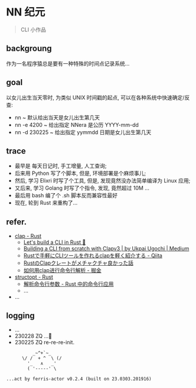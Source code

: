 # NN 纪元
> CLI 小作品

## backgroung
作为一名程序猿总是要有一种特殊的时间点记录系统...

## goal
以女儿出生当天零时, 为类似 UNIX 时间戳的起点,
可以在各种系统中快速确定/反查:

- nn ~ 默认给出当天是女儿出生第几天
- nn -e 4200 ~ 给出指定 NNera 是公历 YYYY-mm-dd
- nn -d 230225 ~ 给出指定 yymmdd 日期是女儿出生第几天

## trace

- 最早是 每天日记时, 手工增量, 人工查询;
- 后来用 Python 写了个脚本, 但是, 环境部署是个麻烦事儿;
- 然后, 学习 Elixri 时写了个工具, 但是, 发现竟然没办法简单编译为 Linux 应用;
- 又后来, 学习 Golang 时写了个指令, 发现, 竟然超过 10M ...
- 最后用 bash 编了个 .sh 脚本反而兼容性最好
- 现在, 轮到 Rust 来重构了...

## refer.

- [clap - Rust](https://docs.rs/clap/latest/clap/index.html)
    - [Let's build a CLI in Rust 🦀](https://blog.ediri.io/lets-build-a-cli-in-rust)
    - [Building a CLI from scratch with Clapv3 | by Ukpai Ugochi | Medium](https://medium.com/javascript-in-plain-english/coding-wont-exist-in-5-years-this-is-why-6da748ba676c)
    - [Rustで手軽にCLIツールを作れるclapを軽く紹介する - Qiita](https://qiita.com/Tadahiro_Yamamura/items/4ae32347fb4be07ea642)
    - [RustのClapクレートがメチャクチャ良かった話](https://zenn.dev/shinobuy/articles/53aed032fe5977)
    - [如何用clap进行命令行解析 - 掘金](https://juejin.cn/post/7158808367233204261)
- [structopt - Rust](https://docs.rs/structopt/latest/structopt/trait.StructOpt.html)
    - [解析命令行参数 - Rust 中的命令行应用](https://suibianxiedianer.github.io/rust-cli-book-zh_CN/crates/README_zh.html)
    - ...
- ...

## logging

- ...
- 230228 ZQ ...🦀
- 230225 ZQ re-re-re-init.




```
          _~^+`~_
      \/ /  + ^  \ (/
        '_   ∧   _'
        ( '-----' \

...act by ferris-actor v0.2.4 (built on 23.0303.201916)
```